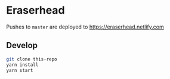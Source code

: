 # Eraserhead

Pushes to `master` are deployed to https://eraserhead.netlify.com

## Develop
```bash
git clone this-repo
yarn install
yarn start
```
